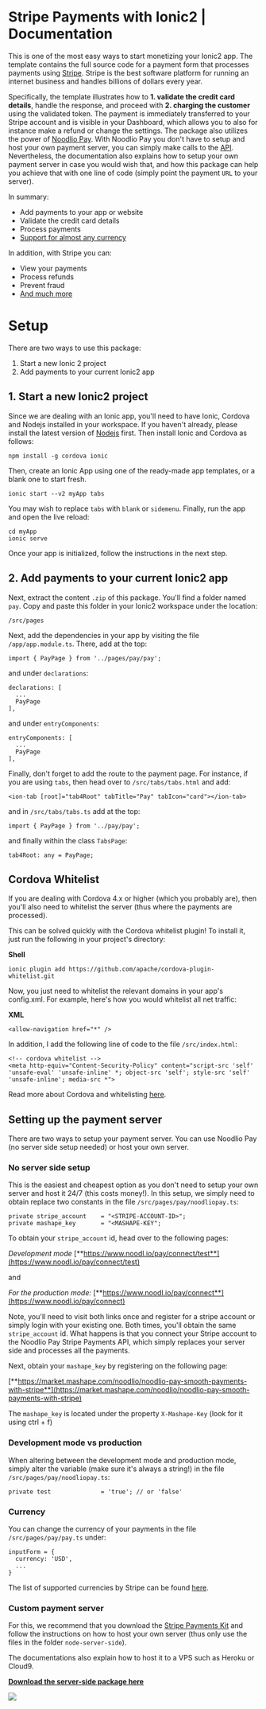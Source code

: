 
# Stripe Payments with Ionic2 | Documentation

This is one of the most easy ways to start monetizing your Ionic2 app. The template contains the full source code for a payment form that processes payments using [Stripe](https://www.stripe.com). Stripe is the best software platform for running an internet business and handles billions of dollars every year.

Specifically, the template illustrates how to **1. validate the credit card details**, handle the response, and proceed with **2. charging the customer** using the validated token. The payment is immediately transferred to your Stripe account and is visible in your Dashboard, which allows you to also for instance make a refund or change the settings. The package also utilizes the power of [Noodlio Pay](https://www.noodliopay.com). With Noodlio Pay you don't have to setup and host your own payment server, you can simply make calls to the [API](https://market.mashape.com/noodlio/noodlio-pay-smooth-payments-with-stripe). Nevertheless, the documentation also explains how to setup your own payment server in case you would wish that, and how this package can help you achieve that with one line of code (simply point the payment `URL` to your server).

In summary:

- Add payments to your app or website
- Validate the credit card details
- Process payments
- [Support for almost any currency](https://support.stripe.com/questions/which-currencies-does-stripe-support)

In addition, with Stripe you can:

- View your payments
- Process refunds
- Prevent fraud
- [And much more](https://stripe.com/)

# Setup

There are two ways to use this package:

1. Start a new Ionic 2 project
2. Add payments to your current Ionic2 app

## 1. Start a new Ionic2 project
Since we are dealing with an Ionic app, you'll need to have Ionic, Cordova and Nodejs installed in your workspace. If you haven't already, please install the latest version of [Nodejs](http://nodejs.org/) first. Then install Ionic and Cordova as follows:

```
npm install -g cordova ionic
```

Then, create an Ionic App using one of the ready-made app templates, or a blank one to start fresh.

```
ionic start --v2 myApp tabs
```

You may wish to replace `tabs` with `blank` or `sidemenu`. Finally, run the app and open the live reload:

```
cd myApp
ionic serve
```

Once your app is initialized, follow the instructions in the next step.

## 2. Add payments to your current Ionic2 app

Next, extract the content `.zip` of this package. You'll find a folder named `pay`. Copy and paste this folder in your Ionic2 workspace under the location:

```
/src/pages
```

Next, add the dependencies in your app by visiting the file `/app/app.module.ts`. There, add at the top:

```
import { PayPage } from '../pages/pay/pay';
```

and under `declarations`:

```
declarations: [
  ...
  PayPage
],
```

and under `entryComponents`:

```
entryComponents: [
  ...
  PayPage
],
```

Finally, don't forget to add the route to the payment page. For instance, if you are using `tabs`, then head over to `/src/tabs/tabs.html` and add:

```
<ion-tab [root]="tab4Root" tabTitle="Pay" tabIcon="card"></ion-tab>
```

and in `/src/tabs/tabs.ts` add at the top:

```
import { PayPage } from '../pay/pay';
```

and finally within the class `TabsPage`:

```
tab4Root: any = PayPage;
```

## Cordova Whitelist

If you are dealing with Cordova 4.x or higher (which you probably are), then you'll also need to whitelist the server (thus where the payments are processed).

This can be solved quickly with the Cordova whitelist plugin! To install it, just run the following in your project's directory:

**Shell**
```
ionic plugin add https://github.com/apache/cordova-plugin-whitelist.git
```

Now, you just need to whitelist the relevant domains in your app's config.xml. For example, here's how you would whitelist all net traffic:

**XML**
```
<allow-navigation href="*" />
```

In addition, I add the following line of code to the file `/src/index.html`:

```
<!-- cordova whitelist -->
<meta http-equiv="Content-Security-Policy" content="script-src 'self' 'unsafe-eval' 'unsafe-inline' *; object-src 'self'; style-src 'self' 'unsafe-inline'; media-src *">
```


Read more about Cordova and whitelisting  [here](http://legacy.docs.ionic.io/docs/cordova-whitelist).

## Setting up the payment server

There are two ways to setup your payment server. You can use Noodlio Pay (no server side setup needed) or host your own server.

### No server side setup

This is the easiest and cheapest option as you don't need to setup your own server and host it 24/7 (this costs money!).  In this setup, we simply need to obtain replace two constants in the file `/src/pages/pay/noodliopay.ts`:

```
private stripe_account    = "<STRIPE-ACCOUNT-ID>";
private mashape_key       = "<MASHAPE-KEY";
```

To obtain your `stripe_account` id, head over to the following pages:

*Development mode* [**https://www.noodl.io/pay/connect/test**](https://www.noodl.io/pay/connect/test)

and

*For the production mode:* [**https://www.noodl.io/pay/connect**](https://www.noodl.io/pay/connect)

Note, you'll need to visit both links once and register for a stripe account or simply login with your existing one. Both times, you'll obtain the same `stripe_account` id. What happens is that you connect your Stripe account to the Noodlio Pay Stripe Payments API, which simply replaces your server side and processes all the payments.

Next, obtain your `mashape_key` by registering on the following page:

[**https://market.mashape.com/noodlio/noodlio-pay-smooth-payments-with-stripe**](https://market.mashape.com/noodlio/noodlio-pay-smooth-payments-with-stripe)

The `mashape_key` is located under the property `X-Mashape-Key` (look for it using ctrl + f)

### Development mode vs production

When altering between the development mode and production mode, simply alter the variable (make sure it's always a string!) in the file `/src/pages/pay/noodliopay.ts`:

```
private test              = 'true'; // or 'false'
```

### Currency

You can change the currency of your payments in the file `/src/pages/pay/pay.ts` under:

```
inputForm = {
  currency: 'USD',
  ...
}
```

The list of supported currencies by Stripe can be found [here](https://support.stripe.com/questions/which-currencies-does-stripe-support).

### Custom payment server

For this, we recommend that you download the [Stripe Payments Kit](https://www.noodl.io/market/product/P201512041604740/stripe-payments-kit-server-side-api-to-process-all-payments-with-a-live-example-in-ionic) and follow the instructions on how to host your own server (thus only use the files in the folder `node-server-side`).

The documentations also explain how to host it to a VPS such as Heroku or Cloud9.

[**Download the server-side package here**](https://www.noodl.io/market/product/P201512041604740/stripe-payments-kit-server-side-api-to-process-all-payments-with-a-live-example-in-ionic)

<a href="https://www.noodl.io/market/product/P201512041604740/stripe-payments-kit-server-side-api-to-process-all-payments-with-a-live-example-in-ionic">
<img src="http://www.seipel-ibisevic.com/assets-external/stripe-charge/banner_inline.jpg">
</a>



